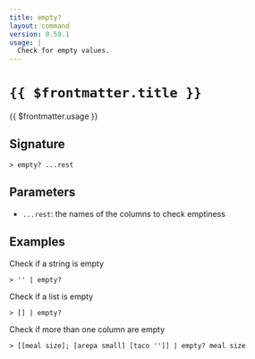 ```yaml
---
title: empty?
layout: command
version: 0.59.1
usage: |
  Check for empty values.
---
```


# `{{ $frontmatter.title }}`

<div style='white-space: pre-wrap;'>{{ $frontmatter.usage }}</div>

## Signature

```> empty? ...rest```

## Parameters

 -  `...rest`: the names of the columns to check emptiness

## Examples

Check if a string is empty
```shell
> '' | empty?
```

Check if a list is empty
```shell
> [] | empty?
```

Check if more than one column are empty
```shell
> [[meal size]; [arepa small] [taco '']] | empty? meal size
```
